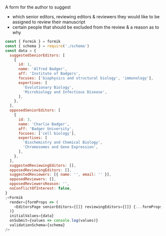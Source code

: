 A form for the author to suggest

- which senior editors, reviewing editors & reviewers they would like to be assigned to review their manuscript
- certain people that should be excluded from the review & a reason as to why

```js
const { Formik } = formik
const { schema } = require('./schema')
const data = {
  suggestedSeniorEditors: [
    {
      id: 1,
      name: 'Alfred Badger',
      aff: 'Institute of Badgers',
      focuses: ['biophysics and structural biology', 'immunology'],
      expertises: [
        'Evolutionary Biology',
        'Microbiology and Infectious Disease',
      ],
    },
  ],
  opposedSeniorEditors: [
    {
      id: 3,
      name: 'Charlie Badger',
      aff: 'Badger University',
      focuses: ['cell biology'],
      expertises: [
        'Biochemistry and Chemical Biology',
        'Chromosomes and Gene Expression',
      ],
    },
  ],
  suggestedReviewingEditors: [],
  opposedReviewingEditors: [],
  suggestedReviewers: [{ name: '', email: '' }],
  opposedReviewers: [],
  opposedReviewersReason: '',
  noConflictOfInterest: false,
}
;<Formik
  render={formProps => (
    <EditorsPage seniorEditors={[]} reviewingEditors={[]} {...formProps} />
  )}
  initialValues={data}
  onSubmit={values => console.log(values)}
  validationSchema={schema}
/>
```
